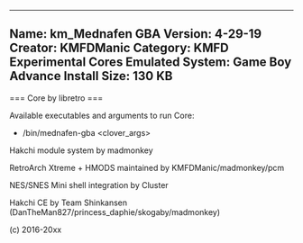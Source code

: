 -----------------------
Name: km_Mednafen GBA
Version: 4-29-19
Creator: KMFDManic
Category: KMFD Experimental Cores
Emulated System: Game Boy Advance
Install Size: 130 KB
-----------------------
=== Core by libretro ===

Available executables and arguments to run Core:
- /bin/mednafen-gba <rom> <clover_args>

Hakchi module system by madmonkey

RetroArch Xtreme + HMODS maintained by KMFDManic/madmonkey/pcm

NES/SNES Mini shell integration by Cluster

Hakchi CE by Team Shinkansen (DanTheMan827/princess_daphie/skogaby/madmonkey)

(c) 2016-20xx
